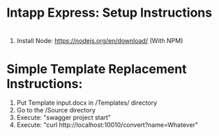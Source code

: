# Intapp Express: Setup Instructions
#
1. Install Node: https://nodejs.org/en/download/ (With NPM)

# Simple Template Replacement Instructions: 
1. Put Template input.docx in /Templates/ directory
2. Go to the /Source directory
3. Execute: "swagger project start"
4. Execute: "curl http://localhost:10010/convert?name=Whatever"